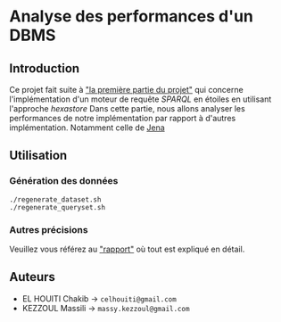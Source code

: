 # Analyse des performances d'un DBMS

## Introduction

Ce projet fait suite à ["la première partie du projet"](https://github.com/chakibreds/mtq_moteur_sparql) qui concerne l'implémentation d'un moteur de requête *SPARQL* en étoiles en utilisant l'approche *hexastore* Dans cette partie, nous allons analyser les performances de notre implémentation par rapport à d'autres implémentation. Notamment celle de [Jena](https://fr.wikipedia.org/wiki/Jena_(framework))

## Utilisation

### Génération des données

```
./regenerate_dataset.sh
./regenerate_queryset.sh
```

### Autres précisions

Veuillez vous référez au ["rapport"](rapport/rapport.pdf) où tout est expliqué en détail.

## Auteurs

- EL HOUITI Chakib -> `celhouiti@gmail.com`
- KEZZOUL Massili -> `massy.kezzoul@gmail.com`